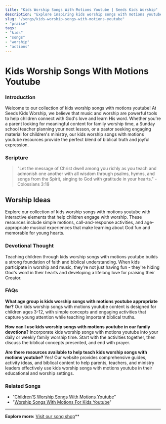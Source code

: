 ```yaml
---
title: "Kids Worship Songs With Motions Youtube | Seeds Kids Worship"
description: "Explore inspiring kids worship songs with motions youtube for children's worship and faith development. Biblical music resources for families and ministry."
slug: "/songs/kids-worship-songs-with-motions-youtube"
- "praise"
tags:
- "kids"
- "songs"
- "worship"
- "actions"
---
```


# Kids Worship Songs With Motions Youtube

### Introduction

Welcome to our collection of kids worship songs with motions youtube! At Seeds Kids Worship, we believe that music and worship are powerful tools to help children connect with God's love and learn His word. Whether you're a parent looking for meaningful content for family worship time, a Sunday school teacher planning your next lesson, or a pastor seeking engaging material for children's ministry, our kids worship songs with motions youtube resources provide the perfect blend of biblical truth and joyful expression.

### Scripture

> "Let the message of Christ dwell among you richly as you teach and admonish one another with all wisdom through psalms, hymns, and songs from the Spirit, singing to God with gratitude in your hearts." - Colossians 3:16

## Worship Ideas

Explore our collection of kids worship songs with motions youtube with interactive elements that help children engage with worship. These resources include simple motions, call-and-response activities, and age-appropriate musical experiences that make learning about God fun and memorable for young hearts.

### Devotional Thought

Teaching children through kids worship songs with motions youtube builds a strong foundation of faith and biblical understanding. When kids participate in worship and music, they're not just having fun - they're hiding God's word in their hearts and developing a lifelong love for praising their Creator.

### FAQs

**What age group is kids worship songs with motions youtube appropriate for?**
Our kids worship songs with motions youtube content is designed for children ages 3-12, with simple concepts and engaging activities that capture young attention while teaching important biblical truths.

**How can I use kids worship songs with motions youtube in our family devotions?**
Incorporate kids worship songs with motions youtube into your daily or weekly family worship time. Start with the activities together, then discuss the biblical concepts presented, and end with prayer.

**Are there resources available to help teach kids worship songs with motions youtube?**
Yes! Our website provides comprehensive guides, activity ideas, and biblical content to help parents, teachers, and ministry leaders effectively use kids worship songs with motions youtube in their educational and worship settings.

### Related Songs

- "[Children'S Worship Songs With Motions Youtube](/songs/children-s-worship-songs-with-motions-youtube/)"
- "[Worship Songs With Motions For Kids Youtube](/songs/worship-songs-with-motions-for-kids-youtube/)"

---

**Explore more:** [Visit our song shop](https://seedskidsworship.com/shop)**

<!-- Schema Markup -->
<script type="application/ld+json">
{
  "@context": "https://schema.org",
  "@type": "MusicRecording",
  "name": "Kids Worship Songs With Motions Youtube",
  "byArtist": {
    "@type": "MusicGroup",
    "name": "Seeds Kids Worship"
  },
  "isFamilyFriendly": true,
  "url": "https://seedskidsworship.com/songs/kids-worship-songs-with-motions-youtube/"
}
</script>